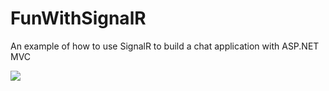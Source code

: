 # FunWithSignalR
An example of how to use SignalR to build a chat application with ASP.NET MVC

![](http://i.imgur.com/KYtvWeV.png)
